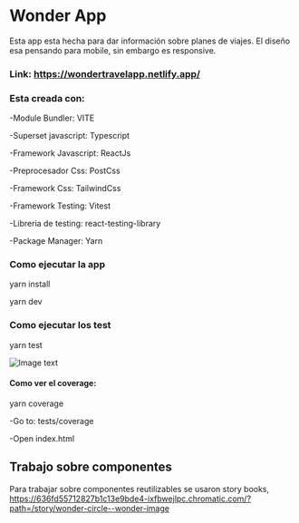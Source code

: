# Wonder App

Esta app esta hecha para dar información sobre planes de viajes.
El diseño esa pensando para mobile, sin embargo es responsive.

### Link: https://wondertravelapp.netlify.app/

### Esta creada con:

-Module Bundler: VITE

-Superset javascript: Typescript

-Framework Javascript: ReactJs

-Preprocesador Css: PostCss

-Framework Css: TailwindCss

-Framework Testing: Vitest

-Libreria de testing: react-testing-library

-Package Manager: Yarn

### Como ejecutar la app

yarn install

yarn dev

### Como ejecutar los test

yarn test

![Image text](https://github.com/danielmamian99/travel-app/tree/main/public/images/readme/test/vitestUI.png)

#### Como ver el coverage:

yarn coverage

-Go to: tests/coverage

-Open index.html



## Trabajo sobre componentes

Para trabajar sobre componentes reutilizables se usaron story books, 
https://636fd55712827b1c13e9bde4-ixfbwejlpc.chromatic.com/?path=/story/wonder-circle--wonder-image